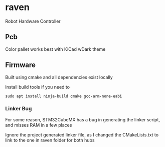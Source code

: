 # raven
Robot Hardware Controller

## Pcb
Color pallet works best with KiCad wDark theme

## Firmware
Built using cmake and all dependencies exist locally

Install build tools if you need to
```
sudo apt install ninja-build cmake gcc-arm-none-eabi
```

### Linker Bug
For some reason, STM32CubeMX has a bug in generating the linker script, and misses RAM in a few places

Ignore the project generated linker file, as I changed the CMakeLists.txt to link to the one in raven folder for both hubs
